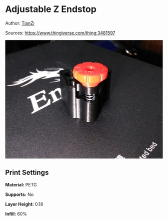 # Adjustable Z Endstop

Author: [TianZi](https://www.thingiverse.com/TianZi)

Sources: https://www.thingiverse.com/thing:3481597

![photo](photo.jpg)

## Print Settings

**Material:** PETG

**Supports:** No

**Layer Height:** 0.18

**Infill:** 60%

